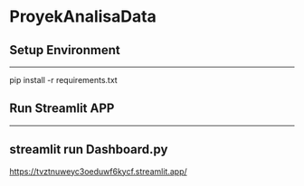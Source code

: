 # ProyekAnalisaData

## Setup Environment
---------------------
pip install -r requirements.txt

## Run Streamlit APP
--------------------
streamlit run Dashboard.py
--------------------
https://tvztnuweyc3oeduwf6kycf.streamlit.app/


